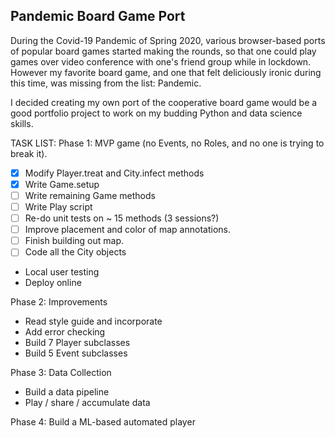 ## **Pandemic Board Game Port**

During the Covid-19 Pandemic of Spring 2020, various browser-based ports of popular board games started making the rounds, 
so that one could play games over video conference with one's friend group while in lockdown. However my favorite board game, 
and one that felt deliciously ironic during this time, was missing from the list: Pandemic.

I decided creating my own port of the cooperative board game would be a good portfolio project to work on my budding Python 
and data science skills.

TASK LIST:
Phase 1: MVP game (no Events, no Roles, and no one is trying to break it).
- [X] Modify Player.treat and City.infect methods
- [X] Write Game.setup
- [ ] Write remaining Game methods
- [ ] Write Play script
- [ ] Re-do unit tests on ~ 15 methods (3 sessions?)
- [ ] Improve placement and color of map annotations.
- [ ] Finish building out map.
- [ ] Code all the City objects
- Local user testing
- Deploy online

Phase 2: Improvements
- Read style guide and incorporate
- Add error checking
- Build 7 Player subclasses
- Build 5 Event subclasses

Phase 3: Data Collection
- Build a data pipeline
- Play / share / accumulate data

Phase 4: Build a ML-based automated player
